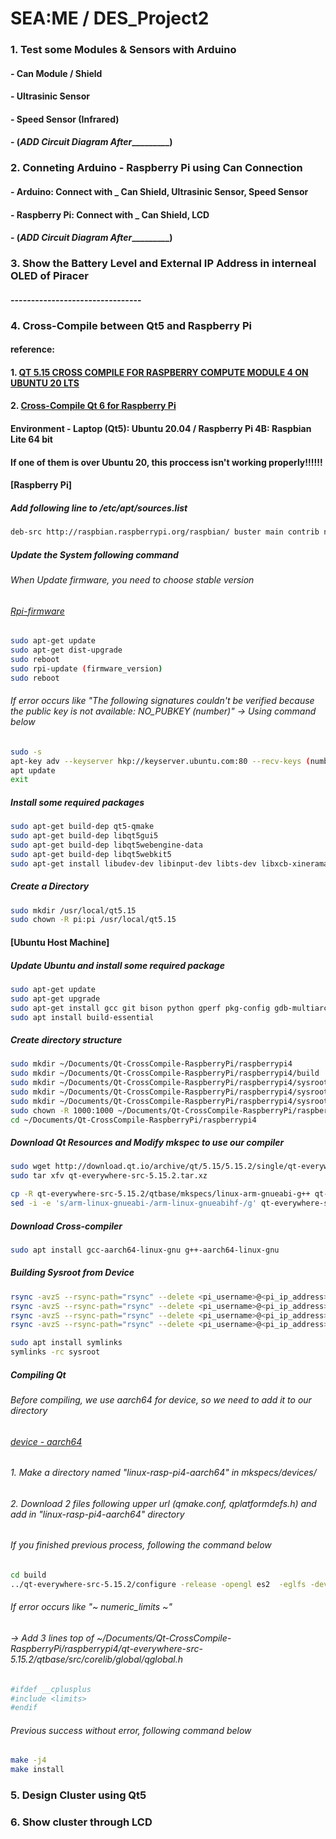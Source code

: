 # SEA:ME / DES_Project2

### 1. Test some Modules & Sensors with Arduino

#### - Can Module / Shield
#### - Ultrasinic Sensor
#### - Speed Sensor (Infrared)
#### - (_______________________ADD Circuit Diagram After________________________________)

### 2. Conneting Arduino - Raspberry Pi using Can Connection

#### - Arduino: Connect with _ Can Shield, Ultrasinic Sensor, Speed Sensor 
#### - Raspberry Pi: Connect with _ Can Shield, LCD 
#### - (_______________________ADD Circuit Diagram After________________________________)


### 3. Show the Battery Level and External IP Address in interneal OLED of Piracer

#### --------------------------------

### 4. Cross-Compile between Qt5 and Raspberry Pi

#### reference: 
#### 1. [QT 5.15 CROSS COMPILE FOR RASPBERRY COMPUTE MODULE 4 ON UBUNTU 20 LTS](https://www.interelectronix.com/qt-515-cross-compilation-raspberry-compute-module-4-ubuntu-20-lts.html)
#### 2. [Cross-Compile Qt 6 for Raspberry Pi](https://wiki.qt.io/Cross-Compile_Qt_6_for_Raspberry_Pi)

#### Environment - Laptop (Qt5): Ubuntu 20.04 / Raspberry Pi 4B: Raspbian Lite 64 bit
#### If one of them is over Ubuntu 20, this proccess isn't working properly!!!!!!

#### [Raspberry Pi]

##### Add following line to /etc/apt/sources.list

```bash
deb-src http://raspbian.raspberrypi.org/raspbian/ buster main contrib non-free rpi
```

##### Update the System following command

###### When Update firmware, you need to choose stable version
###### [Rpi-firmware](https://github.com/raspberrypi/rpi-firmware)

```bash
sudo apt-get update
sudo apt-get dist-upgrade
sudo reboot
sudo rpi-update (firmware_version)
sudo reboot
```

###### If error occurs like "The following signatures couldn't be verified because the public key is not available: NO_PUBKEY (number)" -> Using command below

```bash
sudo -s
apt-key adv --keyserver hkp://keyserver.ubuntu.com:80 --recv-keys (number)
apt update
exit
```

##### Install some required packages 

```bash
sudo apt-get build-dep qt5-qmake
sudo apt-get build-dep libqt5gui5
sudo apt-get build-dep libqt5webengine-data
sudo apt-get build-dep libqt5webkit5
sudo apt-get install libudev-dev libinput-dev libts-dev libxcb-xinerama0-dev libxcb-xinerama0 gdbserver
```

##### Create a Directory

```bash
sudo mkdir /usr/local/qt5.15
sudo chown -R pi:pi /usr/local/qt5.15
```

#### [Ubuntu Host Machine]

##### Update Ubuntu and install some required package

```bash
sudo apt-get update
sudo apt-get upgrade
sudo apt-get install gcc git bison python gperf pkg-config gdb-multiarch
sudo apt install build-essential
```

##### Create directory structure

```bash
sudo mkdir ~/Documents/Qt-CrossCompile-RaspberryPi/raspberrypi4
sudo mkdir ~/Documents/Qt-CrossCompile-RaspberryPi/raspberrypi4/build
sudo mkdir ~/Documents/Qt-CrossCompile-RaspberryPi/raspberrypi4/sysroot
sudo mkdir ~/Documents/Qt-CrossCompile-RaspberryPi/raspberrypi4/sysroot/usr
sudo mkdir ~/Documents/Qt-CrossCompile-RaspberryPi/raspberrypi4/sysroot/opt
sudo chown -R 1000:1000 ~/Documents/Qt-CrossCompile-RaspberryPi/raspberrypi4
cd ~/Documents/Qt-CrossCompile-RaspberryPi/raspberrypi4
```

##### Download Qt Resources and Modify mkspec to use our compiler

```bash
sudo wget http://download.qt.io/archive/qt/5.15/5.15.2/single/qt-everywhere-src-5.15.2.tar.xz
sudo tar xfv qt-everywhere-src-5.15.2.tar.xz

cp -R qt-everywhere-src-5.15.2/qtbase/mkspecs/linux-arm-gnueabi-g++ qt-everywhere-src-5.15.2/qtbase/mkspecs/linux-arm-gnueabihf-g++
sed -i -e 's/arm-linux-gnueabi-/arm-linux-gnueabihf-/g' qt-everywhere-src-5.15.2/qtbase/mkspecs/linux-arm-gnueabihf-g++/qmake.conf
```

##### Download Cross-compiler

```bash
sudo apt install gcc-aarch64-linux-gnu g++-aarch64-linux-gnu
```

##### Building Sysroot from Device

```bash
rsync -avzS --rsync-path="rsync" --delete <pi_username>@<pi_ip_address>:/lib/ sysroot/lib
rsync -avzS --rsync-path="rsync" --delete <pi_username>@<pi_ip_address>:/usr/include/ sysroot/usr/include
rsync -avzS --rsync-path="rsync" --delete <pi_username>@<pi_ip_address>:/usr/lib/ sysroot/usr/lib
rsync -avzS --rsync-path="rsync" --delete <pi_username>@<pi_ip_address>:/opt/vc/ sysroot/opt/vc

sudo apt install symlinks
symlinks -rc sysroot
```

##### Compiling Qt

###### Before compiling, we use aarch64 for device, so we need to add it to our directory
###### [device - aarch64](https://code.qt.io/cgit/qt/qtbase.git/tree/mkspecs/devices/linux-rasp-pi4-aarch64)
###### 1. Make a directory named "linux-rasp-pi4-aarch64" in mkspecs/devices/
###### 2. Download 2 files following upper url (qmake.conf, qplatformdefs.h) and add in "linux-rasp-pi4-aarch64" directory

###### If you finished previous process, following the command below

```bash
cd build
../qt-everywhere-src-5.15.2/configure -release -opengl es2  -eglfs -device linux-rasp-pi4-aarch64 -device-option CROSS_COMPILE=aarch64-linux-gnu- -sysroot ~/Documents/Qt-CrossCompile-RaspberryPi/raspberrypi4/sysroot -prefix /usr/local/qt5.15 -extprefix ~/Documents/Qt-CrossCompile-RaspberryPi/raspberrypi4/qt5.15 -opensource -confirm-license -skip qtscript -skip qtwayland -skip qtwebengine -nomake tests -make libs -pkg-config -no-use-gold-linker -v -recheck
```

###### If error occurs like "~ numeric_limits ~" 
###### -> Add 3 lines top of ~/Documents/Qt-CrossCompile-RaspberryPi/raspberrypi4/qt-everywhere-src-5.15.2/qtbase/src/corelib/global/qglobal.h

```bash
#ifdef __cplusplus
#include <limits>
#endif
```

###### Previous success without error, following command below

```bash
make -j4
make install
```

### 5. Design Cluster using Qt5

### 6. Show cluster through LCD
